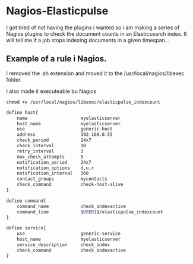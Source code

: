 # Nagios-Elasticpulse
I got tired of not having the plugins i wanted so i am making a series of Nagios plugins to check the document counts in an Elasticsearch index. It will tell me if a job stops indexing documents in a given timespan...

## Example of a rule i Nagios.
I removed the .sh extension and moved it to the /usr/local/nagios/libexec folder.

I also made it executeable bu Nagios

`chmod +x /usr/local/nagios/libexec/elasticpulse_indexcount`

```sh
define host{
    name                    myelasticserver
    host_name               myelasticserver
    use                     generic-host
    address                 192.168.0.55
    check_period            24x7
    check_interval          10
    retry_interval          3
    max_check_attempts      5
    notification_period     24x7
    notification_options    d,u,r
    notification_interval   360
    contact_groups          mycontacts
    check_command           check-host-alive
}

define command{
    command_name            check_indexactive
    command_line            $USER1$/elasticpulse_indexcount
}

define service{
    use                     generic-service
    host_name               myelasticserver
    service_description     check_index
    check_command           check_indexactive
}
```